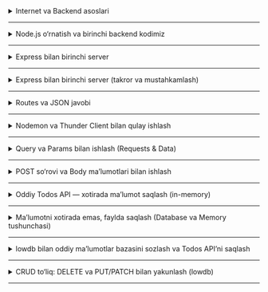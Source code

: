 <details>
    <summary>Internet va Backend asoslari</summary>
## 🗓️ 1-hafta — 1-dars

### 🏷️ Mavzu: **Internet va Backend asoslari**

---

### Internet qanday ishlaydi?

Internet — bu butun dunyodagi kompyuterlar bir-biri bilan bog‘lanib, ma’lumot almashadigan ulkan tarmoqdir. Siz brauzerga biror sayt manzilini kiritganda (masalan, `www.youtube.com`), sizning kompyuteringiz boshqa bir kompyuterga — **serverga** murojaat qiladi. Server degani — ma’lumot saqlanadigan va uni boshqalarga jo‘natadigan kuchli kompyuter.

Masalan:

* Siz YouTube’ga kirdingiz → brauzer YouTube serveriga “menga sahifani yubor” deb so‘rov jo‘natadi.
* Server sahifa kodi, rasm va videolarni yuboradi.
* Sizning brauzeringiz shu ma’lumotni chiroyli qilib ekranda ko‘rsatadi.

---

### Frontend va Backend

**Frontend** — foydalanuvchi ko‘radigan qism. HTML, CSS, JavaScript yordamida ishlanadi.
**Backend** — foydalanuvchi ko‘rmaydigan qism. U ma’lumotni saqlaydi, hisob-kitob qiladi va frontendga yuboradi.

Misol:

* Onlayn do‘konda mahsulotlarni ko‘rasiz (frontend).
* Ammo u mahsulotlar qayerdan keladi? Serverdagi ma’lumotlar bazasidan (backend).
* Siz buyurtma berasiz → server uni yozib qo‘yadi → keyin do‘kon xodimlari ko‘radi.

---

### So‘rov (Request) va Javob (Response)

Har safar siz biror saytga kirganingizda brauzer **so‘rov** yuboradi, server esa **javob** qaytaradi.

* **So‘rov (Request):** Brauzerning “Menga shu narsani ber” degan xabari.
* **Javob (Response):** Serverning “Mana senga so‘raganing” deb yuborgan ma’lumoti.

Masalan: siz brauzerga `https://catfact.ninja/fact` yozasiz. Server quyidagicha javob yuboradi:

```json
{
  "fact": "Mushuklar kuniga 12-16 soat uxlashadi.",
  "length": 41
}
```

Bu javob **JSON** formatida.

---

### HTTP tushunchasi

HTTP — bu brauzer va server o‘rtasida ma’lumot almashish uchun ishlatiladigan asosiy qoidalar to‘plami.

HTTP’da bir nechta turdagi so‘rovlar bor:

* **GET** — ma’lumot olish. (masalan, mahsulot ro‘yxati so‘rash)
* **POST** — yangi ma’lumot yuborish. (masalan, yangi buyurtma yuborish)
* **PUT/PATCH** — ma’lumotni yangilash. (masalan, profilingizdagi telefon raqamini o‘zgartirish)
* **DELETE** — ma’lumotni o‘chirish. (masalan, eski postni o‘chirish)

---

### JSON nima va nega kerak?

JSON — bu ma’lumotlarni internet orqali tartibli yuborish usuli. Deyarli barcha backend va frontend dasturlar bir-biri bilan JSON orqali gaplashadi.

**Oddiy misol:**

```json
{
  "ism": "Dilshod",
  "yosh": 14,
  "hobby": "futbol"
}
```

* `{}` obyekt — ichida ma’lumot bor.
* `"ism": "Dilshod"` — “ism” degan kalit va uning qiymati “Dilshod”.
* `:` belgisi kalit va qiymatni ajratadi.
* `,` belgisi bir nechta ma’lumotlarni ajratib turadi.

**Ro‘yxat (array) misoli:**

```json
[
  { "ism": "Ali", "yosh": 13 },
  { "ism": "Vali", "yosh": 12 }
]
```

`[]` — bu ro‘yxat. Ichida obyektlar bor.

---

### JSON real hayotdan misollar

1. O‘yinlardagi foydalanuvchi ma’lumoti:

```json
{
  "nickname": "ProGamer",
  "level": 5,
  "score": 3200
}
```

2. Onlayn do‘kondagi mahsulot:

```json
{
  "nomi": "Telefon",
  "brend": "Samsung",
  "narx": 2500000,
  "omborda": true
}
```

3. Maktabdagi o‘quvchilar ro‘yxati:

```json
[
  { "ism": "Aziza", "sinfi": "7A" },
  { "ism": "Sardor", "sinfi": "7A" },
  { "ism": "Lola", "sinfi": "7B" }
]
```

---

### Developer Tools yordamida ko‘rish

Har bir brauzerda **Developer Tools** (F12) degan qulaylik bor.

1. Istalgan saytga kiring.
2. F12 tugmasini bosing yoki o‘ng tugma → “Inspect”.
3. “Network” bo‘limiga kiring.
4. Sahifani yangilang (Reload).
5. Ko‘p fayllar chiqadi: HTML, CSS, JS, rasmlar, JSON ma’lumotlar.

Masalan, YouTube’da video sahifasini ochsangiz ko‘plab `GET` so‘rovlari va `200` javob kodlarini ko‘rasiz.

* **200** — hammasi joyida.
* **404** — topilmadi.
* **500** — serverda xato bor.

---

### Oddiy mashq

1. Kompyuteringizda yangi `men.json` fayli yarating.
2. Quyidagicha yozing:

```json
{
  "ism": "Sizning ismingiz",
  "yosh": 13,
  "qiziqishlar": ["Kompyuter o‘yinlari", "Futbol", "Rasm chizish"]
}
```

3. Faylni VS Code yoki brauzerda ochib ko‘ring. JSON ma’lumot qanday yozilganiga e’tibor bering.

4. Brauzerga mana bu manzilni yozing:
   `https://jsonplaceholder.typicode.com/users`
   — ko‘p ma’lumotlar chiqadi, bu haqiqiy backenddan kelgan JSON.

---

### Asosiy tushunchalar

* **Backend** — yashirin qism, ma’lumotni boshqaradi.
* **Frontend** — foydalanuvchi ko‘radigan qism.
* **Server** — backend ishlaydigan kompyuter.
* **HTTP** — brauzer va serverning aloqa tili.
* **JSON** — ma’lumotni internet orqali yuborish va olish uchun eng ko‘p ishlatiladigan format.

---

</details>

<hr>

<details>
    <summary>Node.js o‘rnatish va birinchi backend kodimiz</summary>
## 🗓️ 1-hafta — 2-dars

### 🏷️ Mavzu: **Node.js o‘rnatish va birinchi backend kodimiz**

---

### Node.js nima?

Node.js — bu **JavaScript dasturini brauzerdan tashqarida ham ishlatish imkonini beradigan platforma**.
Biz odatda JavaScript’ni faqat saytning ko‘rinadigan qismida ishlatamiz (frontend). Ammo Node.js tufayli server tarafda ham JS yozish mumkin.
Ya’ni, **bir xil til — ikkala tomonda** (frontend va backend). Shu sababli o‘rganish oson.

**Oddiy taqqoslash:**

|              | Frontend               | Backend                                      |
| ------------ | ---------------------- | -------------------------------------------- |
| Til          | JavaScript (brauzerda) | JavaScript (Node.js bilan)                   |
| Ko‘rinadimi? | Ha                     | Yo‘q                                         |
| Vazifasi     | Dizayn, interaktivlik  | Ma’lumotni saqlash, hisoblash, qayta ishlash |

---

### Node.js o‘rnatish

1. [https://nodejs.org](https://nodejs.org) saytidan **LTS (Recommended)** versiyasini yuklab oling.
2. O‘rnatish vaqtida barcha sozlamalarni standart qoldiring (Next, Next, Install).
3. O‘rnatish tugagach, **Terminal** yoki **CMD** ochib, quyidagilarni yozing:

```bash
node -v
```

Node versiyasini ko‘rsatadi (masalan `v20.11.0`).

```bash
npm -v
```

npm versiyasini ko‘rsatadi (masalan `10.2.4`).

✅ Bu Node.js va npm (Node Package Manager — Node uchun paketlar o‘rnatadigan dastur) ishlayotganini bildiradi.

---

### Node.js bilan birinchi dastur

1. Kompyuteringizda yangi papka yarating: `backend-lessons`
2. VS Code orqali shu papkani oching.
3. Yangi fayl yarating: `app.js`
4. Quyidagi kodni yozing:

```javascript
console.log("Salom, Node.js!");
```

5. Terminalda shu faylni ishga tushiring:

```bash
node app.js
```

Ekranda `Salom, Node.js!` yozuvi chiqadi.

➡️ Bu — bizning birinchi server tomondagi JavaScript ishga tushganini bildiradi.

---

### Node.js bilan oddiy hisoblash

```javascript
const a = 5;
const b = 7;
console.log("Yig‘indi:", a + b);
console.log("Ko‘paytma:", a * b);
```

`node app.js` bilan ishga tushiring. Natija terminalda chiqadi.
Bu bilan biz Node’ning oddiy JavaScript kodini qanday ishlatayotganini ko‘ramiz.

---

### Oddiy mini loyiha: shaxsiy ma’lumot

`info.js` degan fayl yarating va quyidagicha yozing:

```javascript
const ism = "Dilshod";
const yosh = 14;
const qiziqishlar = ["Futbol", "Kitob o‘qish", "Dasturlash"];

console.log("Mening ismim:", ism);
console.log("Yoshim:", yosh);
console.log("Qiziqishlarim:", qiziqishlar.join(", "));
```

Terminalda ishga tushiring:

```bash
node info.js
```

Natija:

```
Mening ismim: Dilshod
Yoshim: 14
Qiziqishlarim: Futbol, Kitob o‘qish, Dasturlash
```

---

### npm va `package.json`

npm — Node.js uchun kerakli dasturlarni (kutubxonalarni) o'rnatish imkonini beradi.
Masalan, loglarni chiroyli rangda chiqarish uchun `chalk` paketini o'rnatamiz.

1. Terminalda papka ichida quyidagini yozing:

```bash
npm init -y
```

Bu `package.json` degan fayl yaratadi — u loyiha haqida ma'lumot saqlaydi.

**Muhim:** ES Module syntaxidan foydalanish uchun `package.json` da quyidagi sozlash kerak:

```json
{
  "name": "backend-lessons",
  "version": "1.0.0",
  "type": "module",
  "description": "Backend asoslari kursi",
  "main": "server.js",
  "scripts": {
    "start": "node server.js",
    "dev": "nodemon server.js",
    "test": "echo \"Error: no test specified\" && exit 1"
  },
  "keywords": ["backend", "node", "express"],
  "author": "Sizning ismingiz",
  "license": "MIT"
}
```

Asosiy moslashuvlar:
* `"type": "module"` — ES Module syntaxini ishlatish uchun majburiy
* `scripts` — tez-tez ishlatiladigan buyruqlar (`npm start`, `npm run dev`)

2. `chalk` kutubxonasini o‘rnatamiz:

```bash
npm install chalk
```

3. `app.js` faylida quyidagilarni yozamiz:

```javascript
import chalk from 'chalk';

console.log(chalk.blue('Salom, Node.js!'));
console.log(chalk.green('Backend boshlayapmiz 🚀'));
```

4. Ishga tushiring:

```bash
node app.js
```

Endi yozuvlar rangli chiqadi.

---

### Foydali buyruqlar

* `node fayl_nomi.js` — faylni ishga tushirish.
* `npm init -y` — yangi Node loyihasini yaratish.
* `npm install kutubxona_nomi` — qo‘shimcha kutubxonalar o‘rnatish.

---

### Xulosa

* Node.js — backend yozish uchun juda qulay, chunki JavaScript tilidan foydalanamiz.
* Node.js o‘rnatib, terminal orqali dasturlarni ishga tushirishni o‘rgandik.
* npm yordamida boshqa kutubxonalarni qo‘shish mumkin.

</details>

<hr>

<details>
    <summary>Express bilan birinchi server</summary>
---

## 🗓️ 1-hafta — 3-dars

### 🏷️ Mavzu: **Express bilan birinchi server**

---

### Express nima va nega kerak?

Node.js bilan ham server yozish mumkin, lekin har safar ko‘p kod yozish kerak bo‘ladi va chalkash bo‘lib ketadi.
**Express** — bu Node.js uchun yozilgan maxsus kutubxona (tayyor kodlar to‘plami).
Biz undan foydalansak:

* Serverni juda tez ishga tushira olamiz.
* Turli manzillar (yo‘llar) yaratib, turli ma’lumot yubora olamiz.
* Katta kodlar o‘rniga bir necha qator bilan ishni boshlaymiz.

**Oddiy hayotiy misol:**
Express — bu “tayyor oshxona”. O‘zingiz ham oshxona qurishingiz mumkin, lekin Express borida hammasi tayyor: gaz plitasi, idish-tovoq, pichoq. Siz faqat taom tayyorlaysiz.

---

### Express o‘rnatish

1. Papka ochamiz: `backend-lessons`
2. Terminalda shu papkaga kiring.
3. Node loyihasini boshlang:

```bash
npm init -y
```

4. Expressni o‘rnating:

```bash
npm install express
```

✅ Endi Express loyihangizga qo‘shildi.

---

### Birinchi Express server

`server.js` faylini yarating va yozing:

```javascript
import express from 'express';    // Express kutubxonasini chaqiryapmiz

const app = express();            // Server dasturini yaratdik
const PORT = 3000;                // Server ishlaydigan port

// Asosiy manzil — bu / (ildiz)
app.get('/', (req, res) => {
  res.send('Salom! Bu mening birinchi backend serverim 🚀');
});

// Serverni ishga tushiramiz
app.listen(PORT, () => {
  console.log(`Server ishga tushdi: http://localhost:${PORT}`);
});
```

Keyin terminalda ishga tushiring:

```bash
node server.js
```

Brauzerga `http://localhost:3000` kirib ko‘ring.
Sizning yozgan matningiz ekranga chiqadi.

---

### **GET** tushunchasi

Biz `app.get()` ishlatdik. **GET** — bu **so‘rov turi**.

* Internetda foydalanuvchi serverdan ma’lumot olish uchun **GET** so‘rovi yuboradi.
* Brauzerda har safar manzil kiritganingizda aslida GET yuboriladi.

Misol:

* Siz `https://google.com` deb yozasiz → brauzer Google serveriga **GET** so‘rovi yuboradi → server sahifa qaytaradi.

Express’da `app.get('/yo‘l', ...)` — “kimdir shu yo‘lga GET so‘rovi yuborsa, nima javob beramiz?” degani.

---

### Turli yo‘llar (Routes) yaratish

“Route” — bu serverdagi manzil yoki sahifa.

```javascript
app.get('/about', (req, res) => {
  res.send('Bu — sayt haqida ma’lumot.');
});

app.get('/contact', (req, res) => {
  res.send('Biz bilan bog‘lanish: contact@example.com');
});
```

* `http://localhost:3000/about` ga kirsangiz “Bu — sayt haqida ma’lumot.”
* `http://localhost:3000/contact` ga kirsangiz “Biz bilan bog‘lanish: …”

---

### JSON qaytarish

Backendning eng muhim vazifasi — **JSON yuborish**. Bu ma’lumotni tartibli ko‘rsatadi.

```javascript
app.get('/user', (req, res) => {
  res.json({
    ism: 'Ali',
    yosh: 14,
    hobby: 'futbol'
  });
});
```

Brauzerga `http://localhost:3000/user` yozing.
Siz JSON ma’lumotni ko‘rasiz — bu serverdan kelgan real javob.

---

### Query va Params tushunchasi

#### Query nima?

* Query — bu manzilga `?` dan keyin yoziladigan ma’lumot.
* Masalan: `http://localhost:3000/salom?ism=Ali`

  * `ism=Ali` — bu query (so‘rov parametri).

Kodni yozamiz:

```javascript
app.get('/salom', (req, res) => {
  const ism = req.query.ism;    // ?ism=Ali orqali kelgan qiymat
  res.send(`Salom, ${ism || 'mehmon'}!`);
});
```

* Agar `?ism=Ali` qo‘ysangiz → “Salom, Ali!”
* Agar hech narsa yozmasangiz → “Salom, mehmon!”

#### Params nima?

* Params — manzilning bir qismi sifatida yoziladigan ma’lumot.
* Misol: `http://localhost:3000/user/15` → bu yerda **15** — params.

```javascript
app.get('/user/:id', (req, res) => {
  const id = req.params.id;
  res.send(`Siz so‘ragan foydalanuvchi ID: ${id}`);
});
```

* `user/15` → “Siz so‘ragan foydalanuvchi ID: 15”
* `user/42` → “Siz so‘ragan foydalanuvchi ID: 42”

✅ Farq:

* Query `?kalit=qiymat` (manzil oxirida, `?` bilan).
* Params `/qiymat` (to‘g‘ridan-to‘g‘ri yo‘l ichida).

---

### Avtomatik restart — Nodemon

Serverni qayta ishga tushirishga hojat qolmasin, `nodemon` ishlatamiz:

```bash
npm install --save-dev nodemon
```

`package.json` da quyidagicha yozing:

```json
"scripts": {
  "start": "nodemon server.js"
}
```

Endi `npm start` deb yozsangiz, kodni saqlaganda server avtomatik yangilanadi.

---

### Amaliy mashqlar

1. `/books` yo‘lini yarating va kitoblar ro‘yxatini JSON qilib qaytaring:

```json
[
  { "nomi": "Alpomish", "muallif": "Xalq og'zaki ijodi" },
  { "nomi": "Ufq", "muallif": "Odil Yoqubov" }
]
```

2. `/salom` yo‘lida `ism` query orqali foydalanuvchini kutib oling:
   `/salom?ism=Dilshod` → “Salom, Dilshod!”

3. `/time` yo‘lida joriy vaqtni qaytaring:

```javascript
app.get('/time', (req, res) => {
  const hozir = new Date();
  res.send(`Hozirgi vaqt: ${hozir.toLocaleTimeString()}`);
});
```

---

### Asosiy tushunchalar

* **Express** — serverni tez va oson yaratishga yordam beradi.
* **GET** — ma’lumot so‘rash uchun ishlatiladi.
* **Route (yo‘l)** — serverdagi manzillar.
* **Query** — manzilga `?` bilan qo‘shiladigan ma’lumot.
* **Params** — yo‘lning bir qismi sifatida keladigan qiymat.
* **JSON** — backenddan ma’lumot yuborishning asosiy formati.

---

</details>

<hr>

<details>
    <summary>Express bilan birinchi server (takror va mustahkamlash)</summary>
## 🗓️ 2-hafta — 1-dars

### 🏷️ Mavzu: **Express bilan birinchi server (takror va mustahkamlash)**

---

### Express nima?

Oldingi darsda biz Express bilan tanishdik. Bugun esa amaliy jihatdan yana bir bor ko‘rib chiqamiz va butun sinf birga server ishga tushirib ko‘radi.

* **Express** — Node.js uchun yozilgan juda mashhur kutubxona.
* Server yaratishni osonlashtiradi va kodni tartibli qiladi.
* Biz undan foydalanganimizda turli manzillarga (routes) juda tez javob bera olamiz.

---

### Express’ni o‘rnatish

1. Papka yarating yoki oldingi loyihadan foydalaning (masalan: `backend-lessons`).
2. Terminalda shu papkaga kiring va quyidagilarni yozing:

```bash
npm init -y
```

Bu loyiha uchun kerakli `package.json` faylini yaratadi.

3. Express’ni o‘rnating:

```bash
npm install express
```

✅ Shu bilan loyihaga Express qo‘shildi.

---

### Birinchi server kodi

`server.js` faylini yarating va quyidagicha yozing:

```javascript
import express from 'express';       // Express kutubxonasini chaqiramiz (ES Module syntax)
const app = express();               // Server yaratamiz
const PORT = 3000;                    // Port — server tinglaydigan eshik raqami

// Asosiy sahifa uchun GET so'roviga javob
app.get('/', (req, res) => {
  res.send('Salom! Mening birinchi backend serverim 🚀');
});

// Serverni ishga tushiramiz
app.listen(PORT, () => {
  console.log(`Server ishga tushdi: http://localhost:${PORT}`);
});
```

**Izoh:**

* `import express from 'express'` — loyihaga Express kutubxonasini chaqirish (ES Module syntax).
* `app.get('/', ...)` — `GET` so‘roviga javob berish (asosiy manzil `/`).
* `res.send()` — foydalanuvchiga matn yuboradi.
* `app.listen(PORT, ...)` — serverni ishga tushiradi va ko‘rsatilgan portni tinglaydi.

---

### Serverni ishga tushirish

Terminalda yozing:

```bash
node server.js
```

Agar hammasi to‘g‘ri bo‘lsa, quyidagiga o‘xshash yozuv chiqadi:

```
Server ishga tushdi: http://localhost:3000
```

Endi brauzerga `http://localhost:3000` yozing — sahifada `Salom! Mening birinchi backend serverim 🚀` degan yozuv chiqadi.

✅ Tabriklaymiz! Sizning shaxsiy backend serveringiz ishlayapti.

---

### Foydali mashqlar

1. `about` degan yangi yo‘l yarating:

```javascript
app.get('/about', (req, res) => {
  res.send('Bu mening sayt haqidagi sahifa.');
});
```

Brauzerda: `http://localhost:3000/about`

2. `contact` degan yo‘l yarating:

```javascript
app.get('/contact', (req, res) => {
  res.send('Biz bilan bog‘lanish: contact@example.com');
});
```

Brauzerda: `http://localhost:3000/contact`

3. `books` degan yo‘l yarating va JSON qaytaring:

```javascript
app.get('/books', (req, res) => {
  res.json([
    { nomi: 'Alpomish', muallif: 'Xalq og‘zaki ijodi' },
    { nomi: 'Ufq', muallif: 'Odil Yoqubov' }
  ]);
});
```

Brauzerda: `http://localhost:3000/books`

---

### Oddiy tushunchalarni mustahkamlash

* **GET** — serverdan ma’lumot so‘rash turi.
* **Route (yo‘l)** — manzil, masalan `/`, `/about`, `/books`.
* **res.send()** — matn yoki HTML qaytaradi.
* **res.json()** — JSON ma’lumot qaytaradi.
* **Port** — server ishlaydigan eshik raqami (odatda 3000 yoki 5000).

---

</details>

<hr>


<details>
    <summary>Routes va JSON javobi</summary>
## 🗓️ 2-hafta — 2-dars

### 🏷️ Mavzu: **Routes va JSON javobi**

---

### Route nima?

**Route** (yo‘l) — bu serverdagi manzil.
Har safar foydalanuvchi brauzerda biror manzilga kirganda, server shu manzilga qarab javob beradi.

Misol:

* `http://localhost:3000/` → asosiy sahifa.
* `http://localhost:3000/about` → haqida sahifa.
* `http://localhost:3000/hello` → salomlashish sahifasi.

Biz har bir manzil uchun alohida **route** yozamiz.

---

### Matn yuborish (takrorlash)

`server.js` faylida:

```javascript
import express from 'express';
const app = express();
const PORT = 3000;

app.get('/', (req, res) => {
  res.send('Salom! Bu asosiy sahifa.');
});

app.listen(PORT, () => {
  console.log(`Server http://localhost:${PORT} da ishlayapti`);
});
```

✅ `res.send()` — foydalanuvchiga oddiy matn yuboradi.

---

### JSON yuborish

Backendning eng katta kuchi — **JSON** ma’lumot yuborish.
JSON — bu ma’lumotni tartibli qilib ko‘rsatish usuli.

```javascript
app.get('/user', (req, res) => {
  res.json({
    ism: 'Ali',
    yosh: 14,
    hobby: 'futbol'
  });
});
```

Brauzerda `http://localhost:3000/user` ga kirsangiz:

```json
{
  "ism": "Ali",
  "yosh": 14,
  "hobby": "futbol"
}
```

✅ `res.json()` — foydalanuvchiga JSON formatida ma’lumot yuboradi.

---

### Bir nechta routes yaratish

Serverda turli manzillar uchun turli ma’lumotlar qaytarishimiz mumkin.

```javascript
app.get('/about', (req, res) => {
  res.json({
    loyiha: 'Backend asoslari',
    muallif: 'Sizning ismingiz',
    til: 'JavaScript (Node.js + Express)'
  });
});

app.get('/hello', (req, res) => {
  res.json({
    salom: 'Salom, dunyo!',
    vaqt: new Date().toLocaleTimeString()
  });
});
```

* `http://localhost:3000/about` → loyiha haqida JSON ko‘rsatadi.
* `http://localhost:3000/hello` → salomlashadi va hozirgi vaqtni ko‘rsatadi.

---

### Amaliy faoliyat

🛠 **Mashq:** “O‘zim haqimda API”

1. `info` degan yangi route yarating.
2. `ism`, `yosh`, `hobby`, `maktab` kabi maydonlarni qo‘shing.
3. JSON ko‘rinishida qaytaring.

Masalan:

```javascript
app.get('/info', (req, res) => {
  res.json({
    ism: 'Dilshod',
    yosh: 14,
    hobby: 'dasturlash',
    maktab: '12-maktab'
  });
});
```

Brauzerda:
`http://localhost:3000/info` ga kirsangiz, o‘zingiz haqingizdagi ma’lumot JSON bo‘lib chiqadi.

---

### Yakuniy tushunchalar

* **Route (yo‘l)** — serverdagi har bir manzil (masalan `/about` yoki `/hello`).
* **`res.send()`** — oddiy matn yoki HTML yuboradi.
* **`res.json()`** — JSON formatida ma’lumot yuboradi.
* Har bir route foydalanuvchiga boshqa javob yuborishi mumkin.

---

</details>

<hr>


<details>
    <summary>Nodemon va Thunder Client bilan qulay ishlash</summary>
## 🗓️ 2-hafta — 3-dars

### 🏷️ Mavzu: **Nodemon va Thunder Client bilan qulay ishlash**

---

### Nodemon nima?

Biz hozircha server kodini o‘zgartirgandan so‘ng uni **CTRL + C** bilan to‘xtatib, yana `node server.js` deb ishga tushirishga majbur bo‘lyapmiz. Bu juda noqulay.

**Nodemon** — serverni avtomatik qayta ishga tushiradigan dastur. Kodni saqlash bilan birga server o‘zi yangilanadi. Juda tez ishlash imkonini beradi.

---

### Nodemon o‘rnatish

Terminalda yozing:

```bash
npm install --save-dev nodemon
```

> `--save-dev` — bu paketni faqat dastur yozish jarayonida kerak bo‘ladi, keyinchalik server ishlashi uchun majburiy emas.

`package.json` faylida endi “devDependencies” degan joyga nodemon qo‘shiladi.

---

### package.json dagi script sozlash

`package.json` faylini ochib, `"scripts"` bo‘limini toping va quyidagicha yozing:

```json
"scripts": {
  "start": "nodemon server.js"
}
```

Endi serverni ishga tushirish uchun terminalda faqat buni yozamiz:

```bash
npm start
```

✅ Endi kodni saqlash bilan birga server avtomatik qayta yuklanadi.

---

### Thunder Client nima?

Backend yozayotganda brauzer faqat **GET** so‘rovlarini yubora oladi. Ammo biz tez orada **POST, PUT, DELETE** kabi boshqa so‘rov turlarini ham ishlatamiz. Shuning uchun test qilish uchun maxsus vosita kerak.

**Thunder Client** — bu VS Code ichidagi qulay plagin. U orqali:

* GET, POST, PUT, DELETE so‘rovlari yuborish mumkin.
* JSON ma’lumot jo‘natish mumkin.
* Javobni chiroyli ko‘rish mumkin.

---

### Thunder Client o‘rnatish

1. VS Code’ni oching.
2. Chap tomondagi Extensions (kattalashtirilgan “pazl” belgisi) ga kiring.
3. Qidiruvdan **Thunder Client** yozing va o‘rnating.

VS Code’da endi chap tomonda chaqmoqcha belgili Thunder Client tugmasi paydo bo‘ladi.

---

### Thunder Client bilan sinash

1. Thunder Client oynasini oching (chap tomonda chaqmoq belgisi).
2. “New Request” tugmasini bosing.
3. Method: GET
4. URL: `http://localhost:3000`
5. Send tugmasini bosing → serverdan javob ko‘rasiz.

---

### Mashq: `/greet` route yaratish

`server.js` faylida yangi yo‘l qo‘shamiz:

```javascript
app.get('/greet', (req, res) => {
  const name = req.query.name;   // ?name=Ali orqali yuborilgan ismni olamiz
  res.send(`Salom, ${name || 'mehmon'}!`);
});
```

> Bu degani: agar foydalanuvchi manzilga `?name=Ali` qo‘shsa, server “Salom, Ali!” deb javob beradi. Agar hech narsa yubormasa — “Salom, mehmon!”.

---

### `/greet` ni Thunder Client’da tekshirish

1. Thunder Client’ni oching.
2. New Request → Method: GET
3. URL:

   * `http://localhost:3000/greet?name=Ali`
   * `http://localhost:3000/greet?name=Aziza`
   * `http://localhost:3000/greet`
4. Har birini yuboring va javobning qanday o‘zgarganini ko‘ring.

---

### Foydali tushunchalar

* **Nodemon** — kodni saqlaganda server avtomatik qayta ishga tushadi.
* **Thunder Client** — turli so‘rovlarni (GET, POST, DELETE va hokazo) qulay test qilishga yordam beradi.
* **Query** — URL’ning oxiridagi `?kalit=qiymat` ko‘rinishidagi qism.

---

</details>

<hr>


<details>
    <summary>Query va Params bilan ishlash (Requests & Data)</summary>
## 🗓️ 3-hafta — 1-dars

### 🏷️ Mavzu: **Query va Params bilan ishlash (Requests & Data)**

---

### So‘rov (Request) nima?

Server bilan ishlashni boshlaganimizda, foydalanuvchi (yoki brauzer) serverga **so‘rov** yuboradi. Bu xuddi biror odamga savol berishdek: “Menga ma’lumot yubor”.

So‘rovda ikki xil ma’lumot kelishi mumkin:

1. **Query (so‘rov parametrlari)** — URL oxirida `?` belgisidan keyin keladi.
2. **Params (yo‘l parametrlari)** — URL yo‘lining bir qismi sifatida yoziladi.

Bugun shu ikkisini farqlab, real misollarda ishlatib ko‘ramiz.

---

### Query nima?

**Query** — foydalanuvchi URL oxiriga qo‘shimcha ma’lumot yozib yuboradi.

Misol:
`http://localhost:3000/search?kitob=Alpomish`
Bu yerda:

* `?` — query qismi boshlanishi.
* `kitob` — kalit.
* `Alpomish` — qiymat.

Ko‘pincha query foydalanuvchi nimani izlayotgani, qaysi ma’lumotni olishni xohlayotganini bildiradi.

#### Express’da Query olish

```javascript
app.get('/search', (req, res) => {
  const kitob = req.query.kitob; // foydalanuvchi yuborgan 'kitob'
  res.send(`Siz izlayotgan kitob: ${kitob}`);
});
```

Endi brauzerda sinab ko‘ring:

* `http://localhost:3000/search?kitob=Alpomish`
  → “Siz izlayotgan kitob: Alpomish”
* `http://localhost:3000/search?kitob=Ufq`
  → “Siz izlayotgan kitob: Ufq”

Agar foydalanuvchi query yozmasa, qiymat `undefined` bo‘ladi. Uni oldini olish uchun zaxira qiymat berish mumkin:

```javascript
app.get('/search', (req, res) => {
  const kitob = req.query.kitob || 'hech narsa yuborilmadi';
  res.send(`Siz izlayotgan kitob: ${kitob}`);
});
```

---

### Params nima?

**Params** — bu URL yo‘lining bir qismi sifatida yoziladigan ma’lumot.
Ko‘pincha aniq bitta elementni chaqirish uchun ishlatiladi.

Misol:
`http://localhost:3000/books/10`
Bu yerda:

* `books` — yo‘l nomi.
* `10` — params (kitob ID’si).

#### Express’da Params olish

```javascript
app.get('/books/:id', (req, res) => {
  const id = req.params.id;  // foydalanuvchi yuborgan :id qiymati
  res.send(`Siz so‘ragan kitob ID: ${id}`);
});
```

Sinash:

* `http://localhost:3000/books/15`
  → “Siz so‘ragan kitob ID: 15”
* `http://localhost:3000/books/42`
  → “Siz so‘ragan kitob ID: 42”

Bir nechta params bo‘lishi ham mumkin:

```javascript
app.get('/users/:userId/books/:bookId', (req, res) => {
  const user = req.params.userId;
  const book = req.params.bookId;
  res.send(`Foydalanuvchi ID: ${user}, Kitob ID: ${book}`);
});
```

URL: `http://localhost:3000/users/7/books/99`
Natija: “Foydalanuvchi ID: 7, Kitob ID: 99”

---

### Query va Params farqi

| Taqqoslash        | Query (req.query)              | Params (req.params)                      |
| ----------------- | ------------------------------ | ---------------------------------------- |
| Qayerda yoziladi? | URL oxirida `?kalit=qiymat`    | URL yo‘lining bir qismi sifatida         |
| Odatda qachon?    | Filtrlash, qidirish, opsiyalar | Maxsus elementni chaqirish (ID yoki nom) |
| Misol             | `/search?kitob=Alpomish`       | `/books/10`                              |
| Ko‘rinishi        | `{ kitob: "Alpomish" }`        | `{ id: "10" }`                           |

✅ Oddiy qoida: **Query** — qo‘shimcha, ixtiyoriy ma’lumot. **Params** — majburiy va yo‘lning o‘zi.

---

### Mashq: `/hello/:name` route

Endi bolalar uchun sodda mashq qilamiz — foydalanuvchi URL’da o‘z ismini yozadi, server uni salomlaydi.

```javascript
app.get('/hello/:name', (req, res) => {
  const ism = req.params.name;
  res.send(`Hello, ${ism}!`);
});
```

Sinab ko‘ramiz:

* `http://localhost:3000/hello/Ali` → “Hello, Ali!”
* `http://localhost:3000/hello/Lola` → “Hello, Lola!”

---

### Mashq: `/hello` query bilan

Agar query ishlatmoqchi bo‘lsak:

```javascript
app.get('/hello', (req, res) => {
  const ism = req.query.name || 'mehmon';
  res.send(`Hello, ${ism}!`);
});
```

Sinash:

* `http://localhost:3000/hello?name=Ali` → “Hello, Ali!”
* `http://localhost:3000/hello` → “Hello, mehmon!”

---

### Qo‘shimcha misollar

**1. Foydalanuvchini params orqali tanlash**

```javascript
app.get('/user/:id', (req, res) => {
  const id = req.params.id;
  res.json({
    id: id,
    ism: 'Foydalanuvchi ' + id,
    status: 'active'
  });
});
```

`http://localhost:3000/user/25`
→ `{ "id": "25", "ism": "Foydalanuvchi 25", "status": "active" }`

**2. Qidiruv so‘zi bilan JSON qaytarish**

```javascript
app.get('/search', (req, res) => {
  const so‘z = req.query.q || 'hech narsa yozilmadi';
  res.json({
    qidiruv: so‘z,
    natija_soni: 0
  });
});
```

`http://localhost:3000/search?q=telefon` → `{ "qidiruv": "telefon", "natija_soni": 0 }`

---

### Xulosa

* `req.query` — URL’da `?kalit=qiymat` orqali kelgan ma’lumotni olish.
* `req.params` — URL’ning o‘zida yozilgan qiymatni olish (`/user/5`).
* Params aniq va majburiy, query qo‘shimcha va ixtiyoriy.
* Har ikkisini birgalikda ishlatish mumkin.

---

</details>

<hr>


<details>
    <summary>POST so‘rovi va Body ma’lumotlari bilan ishlash</summary>

## 🗓️ 3-hafta — 2-dars

### 🏷️ Mavzu: **POST so‘rovi va Body ma’lumotlari bilan ishlash**

---

### POST nima?

Oldingi darsda biz **GET** so‘rovlarini ko‘rib chiqdik — foydalanuvchi serverdan ma’lumot so‘raydi.
**POST** esa buning aksi: foydalanuvchi serverga yangi ma’lumot yuboradi.

* **GET** — ma’lumot olish uchun.
* **POST** — ma’lumot yuborish uchun.

Misollar:

* Telegramda xabar yuborish → POST
* Instagramda rasm yuklash → POST
* Onlayn do‘konda yangi buyurtma qilish → POST

---

### GET va POST farqi

|                    | GET                                     | POST                                             |
| ------------------ | --------------------------------------- | ------------------------------------------------ |
| Qayerda ko‘rinadi  | Ma’lumot URL’da ko‘rinadi (`?name=Ali`) | Ma’lumot yashirin (URL’da ko‘rinmaydi)           |
| Qachon ishlatiladi | O‘qish, qidirish, ko‘rish               | Yuborish, saqlash, ro‘yxatdan o‘tish             |
| Ma’lumot hajmi     | Kichik bo‘lishi kerak                   | Ko‘p va katta bo‘lishi mumkin (matn, rasm, fayl) |

---

### POST bilan JSON yuborish

Foydalanuvchi serverga ma’lumot yuborayotganida uni **body** ichiga joylaydi.
**Body** — bu so‘rovning ichidagi ma’lumotlar bo‘limi.

Bizning server POST ma’lumotni tushunishi uchun Express’da maxsus sozlash kerak:

```javascript
app.use(express.json());
```

Bu qator serverga kelayotgan JSON ma’lumotni o‘qib olish imkonini beradi.

---

### Amaliy misol: `/feedback` API

1. `server.js` faylida quyidagilarni yozamiz:

```javascript
import express from 'express';
const app = express();
const PORT = 3000;

// JSON body ma’lumotni o‘qish uchun sozlash
app.use(express.json());

app.post('/feedback', (req, res) => {
  const data = req.body; // foydalanuvchi yuborgan JSON ma’lumot
  console.log(data);     // Terminalga ko‘ramiz

  res.json({
    status: 'success',
    message: `Xabaringiz qabul qilindi: "${data.message}"`
  });
});

app.listen(PORT, () => {
  console.log(`Server http://localhost:${PORT} da ishlayapti`);
});
```

✅ Bu yerda:

* `app.use(express.json())` — POST orqali kelgan JSON’ni avtomatik o‘qib beradi.
* `req.body` — foydalanuvchi yuborgan ma’lumotlar.

---

### Thunder Client bilan test qilish

1. Thunder Client oching → **New Request** bosing.
2. Method: **POST**
3. URL: `http://localhost:3000/feedback`
4. **Body** bo‘limiga o‘ting → JSON formatini tanlang.
5. Quyidagicha yozing:

```json
{
  "message": "Backend juda qiziq ekan!"
}
```

6. **Send** tugmasini bosing.

✅ Natija:

```json
{
  "status": "success",
  "message": "Xabaringiz qabul qilindi: \"Backend juda qiziq ekan!\""
}
```

Terminalda esa quyidagiga o‘xshash chiqadi:

```bash
{ message: 'Backend juda qiziq ekan!' }
```

---

### Xatolikdan himoyalanish

Agar foydalanuvchi bo‘sh ma’lumot yuborsa, biz unga xatolik qaytaramiz.

```javascript
app.post('/feedback', (req, res) => {
  const { message } = req.body;

  if (!message) {
    return res.status(400).json({
      status: 'error',
      message: 'Xabar yuborilmadi!'
    });
  }

  res.json({
    status: 'success',
    message: `Xabaringiz qabul qilindi: "${message}"`
  });
});
```

Thunder Client orqali test qiling:

* Agar body bo‘sh bo‘lsa: `{"status":"error","message":"Xabar yuborilmadi!"}`
* To‘g‘ri ma’lumot yuborilsa: “Xabaringiz qabul qilindi …”

---

### Qo‘shimcha mashqlar

1. `/register` route yarating:

```json
{
  "ism": "Ali",
  "email": "ali@gmail.com"
}
```

Server “Xush kelibsiz, Ali!” deb javob qaytarsin.

2. `/comment` route yarating:

```json
{
  "username": "Aziza",
  "comment": "Darslar juda qiziqarli!"
}
```

Server foydalanuvchi nomi va izohini qaytarsin.

---

### Asosiy tushunchalar

* **POST** — serverga yangi ma’lumot yuborish uchun ishlatiladi.
* **Body** — POST so‘rovida keladigan ma’lumotlar bo‘limi.
* **`express.json()`** — serverga JSON formatdagi ma’lumotni tushuntiradi.
* **`req.body`** — foydalanuvchi yuborgan JSON’ni olish uchun ishlatiladi.

---
</details>

<hr>


<details>
    <summary>Oddiy Todos API — xotirada ma’lumot saqlash (in-memory)</summary>
## 🗓️ 3-hafta — 3-dars

### 🏷️ Mavzu: **Oddiy Todos API — xotirada ma’lumot saqlash (in-memory)**

---

### Maqsad

Oldingi darsda biz foydalanuvchi yuborgan ma’lumotni POST orqali qabul qila oldik.
Bugun esa **haqiqiy kichkina API** yasaymiz. Bu API foydalanuvchi yuborgan vazifalarni (todo’larni) xotirada saqlaydi va GET orqali ularni ko‘rsatadi.

> ⚡️ Bu darsdan keyin siz shunday serverga ega bo‘lasiz:
>
> * `POST /todos` — yangi vazifa qo‘shish
> * `GET /todos` — barcha vazifalarni ko‘rish

---

### Xotira (Memory) nima?

Hozircha biz ma’lumotni fayl yoki bazaga yozmaymiz.
**In-memory** degani — ma’lumot server ishayotgan vaqtida kompyuter xotirasida saqlanadi.
Server o‘chsa yoki qayta ishga tushsa, ma’lumot yo‘qoladi.

Bu o‘quv bosqichida oddiy va tushunarli.

---

### Boshlang‘ich kod

`server.js` faylimizni yangilaymiz:

```javascript
import express from 'express';
const app = express();
const PORT = 3000;

// JSON body o‘qish
app.use(express.json());

// TODO larni saqlash uchun bo‘sh array
let todos = [];

// Barcha TODO larni ko‘rsatish
app.get('/todos', (req, res) => {
  res.json(todos);
});

// Yangi TODO qo‘shish
app.post('/todos', (req, res) => {
  const { title } = req.body;

  if (!title) {
    return res.status(400).json({
      status: 'error',
      message: 'Todo sarlavhasi kerak!'
    });
  }

  const newTodo = {
    id: todos.length + 1,
    title: title,
    completed: false
  };

  todos.push(newTodo);

  res.status(201).json({
    status: 'success',
    todo: newTodo
  });
});

app.listen(PORT, () => {
  console.log(`Server ishga tushdi: http://localhost:${PORT}`);
});
```

---

### Kodni tushuntirish

* `let todos = []` — vazifalar ro‘yxati saqlanadigan bo‘sh array.
* `app.get('/todos')` — barcha vazifalarni JSON qilib qaytaradi.
* `app.post('/todos')` — yangi vazifa qabul qiladi va ro‘yxatga qo‘shadi.
* `id` — har bir vazifaga tartib raqami beramiz (length + 1).
* `completed` — vazifa bajarilgan yoki yo‘qligini bilish uchun.

---

### Thunder Client bilan sinash

#### 1. Yangi vazifa qo‘shish

* Method: POST
* URL: `http://localhost:3000/todos`
* Body → JSON format:

```json
{
  "title": "Uy vazifasini qilish"
}
```

**Natija:**

```json
{
  "status": "success",
  "todo": {
    "id": 1,
    "title": "Uy vazifasini qilish",
    "completed": false
  }
}
```

#### 2. Yana bir vazifa qo‘shamiz

```json
{
  "title": "Kitob o‘qish"
}
```

**Natija:**

```json
{
  "status": "success",
  "todo": {
    "id": 2,
    "title": "Kitob o‘qish",
    "completed": false
  }
}
```

#### 3. Barcha vazifalarni ko‘rish

* Method: GET
* URL: `http://localhost:3000/todos`

**Natija:**

```json
[
  { "id": 1, "title": "Uy vazifasini qilish", "completed": false },
  { "id": 2, "title": "Kitob o‘qish", "completed": false }
]
```

---

### Kengaytirish (qo‘shimcha)

Biz bajarilgan vazifalarni ko‘rsatish uchun `completed` qiymatini o‘zgartirish imkoniyatini qo‘shamiz:

```javascript
app.patch('/todos/:id', (req, res) => {
  const { id } = req.params;
  const todo = todos.find(t => t.id === parseInt(id));

  if (!todo) {
    return res.status(404).json({ message: 'Todo topilmadi' });
  }

  todo.completed = !todo.completed;
  res.json({ status: 'success', todo });
});
```

* URL: `http://localhost:3000/todos/1`
* Method: PATCH

Har safar chaqirsak `completed` qiymati o‘zgaradi.

---

### Qo‘shimcha mashqlar

1. `/clear` degan route yarating, u barcha vazifalarni o‘chirib yuborsin.
2. `/count` degan route yarating, u nechta vazifa borligini qaytarsin.

Misol:

```javascript
app.get('/count', (req, res) => {
  res.json({ total: todos.length });
});
```

---

### Asosiy tushunchalar

* **In-memory** — ma’lumot server xotirasida saqlanadi (o‘chsa yo‘qoladi).
* **GET** — saqlangan ma’lumotni olish.
* **POST** — yangi ma’lumot qo‘shish.
* **Array** — bir nechta obyektlarni tartibli saqlash uchun.
* **Status kodlar** — 200 (OK), 201 (yaratildi), 400 (xato), 404 (topilmadi).

---

</details>

<hr>

<details>
    <summary>Ma’lumotni xotirada emas, faylda saqlash (Database va Memory tushunchasi)</summary>
## 🗓️ 4-hafta — 1-dars

### 🏷️ Mavzu: **Ma’lumotni xotirada emas, faylda saqlash (Database va Memory tushunchasi)**

---

### Xotira (Memory) nima va uning cheklovlari

O‘tgan darsda biz “Todos” ma’lumotini **memory (RAM)** ichida saqladik:

```javascript
let todos = [];
```

Bu juda oddiy va tez, lekin katta muammo bor:

> **Serverni to‘xtatsak yoki kompyuterni o‘chirib yonsak, barcha ma’lumot yo‘qoladi.**

**Sababi:** RAM — vaqtinchalik xotira. Kompyuter o‘chsa, undagi hamma narsa yo‘q bo‘ladi.

💡 Oddiy misol:

* Siz daftar o‘rniga doskaga yozyapsiz. Dars tugab doska artib yuborilsa — hamma yozganlaringiz yo‘qoladi.
* Xotira ham xuddi shunday, server to‘xtaganda ma’lumot ham ketadi.

---

### Database nima?

**Database (ma’lumotlar bazasi)** — ma’lumotni saqlab qoladigan joy.
Server o‘chsa ham ma’lumot qoladi. Keyingi safar server ishga tushganda uni qayta o‘qib olish mumkin.

Oddiy ko‘rinishda database shunday ish qiladi:

1. Server yangi ma’lumot oladi (masalan, todo qo‘shish).
2. Uni faylga yoki ma’lumotlar bazasiga yozadi.
3. Keyingi safar shu fayldan yoki bazadan o‘qiydi.

---

### Hozircha JSON fayl ishlatamiz

Biz hali katta, murakkab bazalarga (MySQL, MongoDB) o‘tmaymiz.
Hozir biz uchun eng oddiy va tushunarli usul — **JSON faylga yozish**.

JSON fayl — xuddi katta daftar kabi. Server har safar ma’lumotni yozadi, biz keyin uni qayta o‘qib olamiz.

> Bu degani: endi yozgan vazifalarimiz server o‘chsa ham saqlanadi.

---

### lowdb nima?

**lowdb** — Node.js uchun oddiy kutubxona bo‘lib, u JSON faylni ma’lumotlar bazasi sifatida ishlatish imkonini beradi.

* Kod oddiy.
* Kichkina loyihalar va o‘rganish uchun juda qulay.
* Hech qanday qo‘shimcha server kerak emas.

Biz bugun lowdb’ni tanishtiramiz va keyingi darsda undan foydalana boshlaymiz.

---

### lowdb o‘rnatish

Terminalda yozing:

```bash
npm install lowdb
```

Shu bilan loyiha papkasiga lowdb qo‘shiladi.

---

### lowdb bilan ishlashga kirishish

Avval oddiy fayl yaratamiz va ichiga yozib o‘qishni ko‘ramiz.

#### 1. Fayl yaratish va yozish

`server.js` faylida:

```javascript
import { Low } from 'lowdb'
import { JSONFile } from 'lowdb/node'

const adapter = new JSONFile('db.json') // ma'lumot saqlanadigan fayl
const db = new Low(adapter, { todos: [] }) // boshlang'ich bo'sh massiv

await db.read() // db.json bor bo'lsa o'qiydi, yo'q bo'lsa yaratadi
db.data.todos.push({ id: 1, title: 'Backend o'rganish', completed: false })
await db.write() // faylga yozadi

console.log('DB ichidagi ma'lumot:', db.data)
```

Keyin terminalda ishga tushiring:

```bash
node server.js
```

✅ Loyihangiz papkasida `db.json` fayli yaratiladi va ichida quyidagi yozuv bo‘ladi:

```json
{
  "todos": [
    { "id": 1, "title": "Backend o‘rganish", "completed": false }
  ]
}
```

Bu juda muhim o‘zgarish: endi ma’lumot faylga saqlanadi va server qayta ishga tushganda ham yo‘qolmaydi.

---

### Memory va Database taqqoslash

|                    | Memory (RAM)                     | Fayl / Database (JSON yoki haqiqiy DB) |
| ------------------ | -------------------------------- | -------------------------------------- |
| Tezlik             | Juda tez                         | Biroz sekinroq                         |
| Saqlanish          | Server o‘chsa ma’lumot yo‘qoladi | Ma’lumot saqlanadi                     |
| Oddiyligi          | Juda oddiy                       | Biroz sozlash kerak                    |
| Qachon ishlatamiz? | Sinov va mashq uchun             | Haqiqiy loyihalarda                    |

---

### Amaliy mashq

1. Loyihangizda `db.json` degan bo‘sh fayl yarating:

```json
{
  "todos": []
}
```

2. `server.js` faylida lowdb’ni o‘rnating va bir nechta todo yozib saqlang.

```javascript
import { Low } from 'lowdb'
import { JSONFile } from 'lowdb/node'

const adapter = new JSONFile('db.json')
const db = new Low(adapter, { todos: [] })

await db.read()

db.data.todos.push({ id: 1, title: 'Bugungi uy vazifasi', completed: false })
db.data.todos.push({ id: 2, title: 'Sport zalga borish', completed: false })

await db.write()

console.log('Saqlangan ma’lumotlar:', db.data.todos)
```

3. Terminalda ishga tushiring:
   `node server.js`
   Keyin `db.json` faylini ochib, yozilgan ma’lumotlarni ko‘ring.

---

### Asosiy tushunchalar

* **Memory** — vaqtinchalik xotira, server to‘xtasa ma’lumot yo‘qoladi.
* **Database** — ma’lumotni doimiy saqlash joyi.
* **JSON fayl** — oddiy ko‘rinishdagi kichik database.
* **lowdb** — JSON faylni database sifatida ishlatish uchun juda oddiy va qulay kutubxona.

---
</details>

<hr>

<details>
    <summary>lowdb bilan oddiy ma’lumotlar bazasini sozlash va Todos API’ni saqlash</summary>
## 🗓️ 4-hafta — 2-dars

### 🏷️ Mavzu: **lowdb bilan oddiy ma’lumotlar bazasini sozlash va Todos API’ni saqlash**

---

### lowdb bilan ishlashni boshlash

Oldingi darsda biz **memory** va **database** farqini o‘rgandik va lowdb kutubxonasini ko‘rdik. Bugun esa bizning **Todos API**’mizni to‘liq **db.json** fayliga ulaymiz. Endi ma’lumotlar server o‘chsa ham saqlanib qoladi.

---

### 1️⃣ lowdb o‘rnatish

Agar hali o‘rnatilmagan bo‘lsa, terminalda yozing:

```bash
npm install lowdb
```

> Bu kutubxona orqali biz JSON fayl bilan oddiy database sifatida ishlay olamiz.

---

### 2️⃣ Yangi db.json fayl yaratish

Loyihangizning ichida `db.json` nomli bo‘sh fayl yarating va quyidagicha yozing:

```json
{
  "todos": []
}
```

* `"todos"` — bu bizning ro‘yxatimiz nomi.
* Hozircha bo‘sh, keyinchalik bizning API bu faylga yozadi.

---

### 3️⃣ lowdb’ni ulash va sozlash

`server.js` faylingizni yangilang:

```javascript
import express from 'express'
import { Low } from 'lowdb'
import { JSONFile } from 'lowdb/node'

const app = express()
const PORT = 3000

app.use(express.json()) // POST so‘rovlar uchun body o‘qish

// 1. lowdb adapter va db o‘rnatamiz
const adapter = new JSONFile('db.json')      // ma’lumotlar saqlanadigan fayl
const db = new Low(adapter, { todos: [] })   // boshlang‘ich ma’lumot

// 2. Fayldan ma’lumotlarni o‘qish
await db.read()

// Agar db.json bo‘sh bo‘lsa, default qiymat beramiz
db.data ||= { todos: [] }
```

✅ Endi bizning `db` o‘zgaruvchimiz orqali fayldagi ma’lumot bilan ishlashimiz mumkin.

---

### 4️⃣ GET /todos — ma’lumotni o‘qish

```javascript
app.get('/todos', (req, res) => {
  res.json(db.data.todos)
})
```

Bu orqali biz fayldagi barcha todos ro‘yxatini qaytarib beramiz.

---

### 5️⃣ POST /todos — yangi todo qo‘shish

```javascript
app.post('/todos', async (req, res) => {
  const { title } = req.body

  if (!title) {
    return res.status(400).json({ status: 'error', message: 'Todo nomi kerak!' })
  }

  const newTodo = {
    id: db.data.todos.length + 1,
    title,
    completed: false
  }

  db.data.todos.push(newTodo)  // ro‘yxatga qo‘shamiz
  await db.write()             // faylga yozamiz

  res.status(201).json({ status: 'success', todo: newTodo })
})
```

✅ Muhim:

* `await db.write()` — o‘zgartirishlarni faylga yozadi, shunda saqlanadi.
* `db.data.todos` — bu JSON ichidagi massiv.

---

### 6️⃣ Serverni ishga tushirish

`package.json` da agar hali bo‘lmasa:

```json
"scripts": {
  "start": "nodemon server.js"
}
```

Keyin terminalda:

```bash
npm start
```

---

### 7️⃣ Thunder Client orqali test qilish

#### A. Yangi todo qo‘shish (POST)

* Method: **POST**
* URL: `http://localhost:3000/todos`
* Body → JSON:

```json
{
  "title": "Node.js dars qilish"
}
```

Natija:

```json
{
  "status": "success",
  "todo": {
    "id": 1,
    "title": "Node.js dars qilish",
    "completed": false
  }
}
```

`db.json` faylida ham shu yozuv paydo bo‘lganini ko‘rasiz.

#### B. Yana todo qo‘shish

```json
{
  "title": "Sport zalga borish"
}
```

Natija:

```json
{
  "status": "success",
  "todo": {
    "id": 2,
    "title": "Sport zalga borish",
    "completed": false
  }
}
```

`db.json` faylida endi ikkita element bor.

#### C. Barcha todo’larni olish (GET)

* Method: **GET**
* URL: `http://localhost:3000/todos`

Natija:

```json
[
  { "id": 1, "title": "Node.js dars qilish", "completed": false },
  { "id": 2, "title": "Sport zalga borish", "completed": false }
]
```

---

### 8️⃣ Qo‘shimcha xavfsizlik

Agar foydalanuvchi bo‘sh `title` yuborsa, server 400 xato qaytaradi.
Bu yaxshi odat — foydalanuvchi noto‘g‘ri ma’lumot yuborishi mumkin.

---

### Amaliy mashqlar

1. **Delete route qo‘shing:**
   `DELETE /todos/:id` → todo’ni id bo‘yicha o‘chirib tashlash.

2. **Completed qiymatini o‘zgartirish:**
   `PATCH /todos/:id` → todo bajarilganligini o‘zgartiring.

Masalan:

```javascript
app.patch('/todos/:id', async (req, res) => {
  const { id } = req.params
  const todo = db.data.todos.find(t => t.id === parseInt(id))

  if (!todo) return res.status(404).json({ message: 'Todo topilmadi' })

  todo.completed = !todo.completed
  await db.write()

  res.json({ status: 'success', todo })
})
```

---

### Asosiy tushunchalar

* **lowdb** — JSON faylni oddiy database sifatida ishlatadi.
* **await db.read()** — fayldan ma’lumotni o‘qiydi.
* **await db.write()** — ma’lumotni faylga yozadi.
* **GET /todos** — ma’lumotlarni olish.
* **POST /todos** — yangi ma’lumot qo‘shish va saqlash.

---
</details>

<hr>


<details>
    <summary>CRUD to‘liq: DELETE va PUT/PATCH bilan yakunlash (lowdb)</summary>
## 🗓️ 4-hafta — 3-dars

### 🏷️ Mavzu: **CRUD to‘liq: DELETE va PUT/PATCH bilan yakunlash (lowdb)**

---

Bu darsda “Todos API”ni to‘liq **CRUD** (Create, Read, Update, Delete) holatiga keltiramiz:

* **DELETE `/todos/:id`** — todo’ni o‘chirish
* **PUT/PATCH `/todos/:id`** — todo’ni yangilash (masalan, `completed`ni belgilash)

> Quyidagi kodlar oldingi darsdagi **ESM** (import) uslubiga mos: `package.json` ichida `"type": "module"` bor deb hisoblaymiz.

---

### 1) Boshlang‘ich loyiha (oldingi darsdan)

`server.js`:

```javascript
import express from 'express'
import { Low } from 'lowdb'
import { JSONFile } from 'lowdb/node'

const app = express()
const PORT = 3000

app.use(express.json())

const adapter = new JSONFile('db.json')
const db = new Low(adapter, { todos: [] })
await db.read()
db.data ||= { todos: [] }   // agar bo‘sh bo‘lsa, default

// READ: Barcha todo’lar
app.get('/todos', (req, res) => {
  res.json(db.data.todos)
})

// CREATE: Yangi todo
app.post('/todos', async (req, res) => {
  const { title } = req.body
  if (!title) {
    return res.status(400).json({ status: 'error', message: 'Todo nomi kerak!' })
  }

  const newTodo = {
    id: db.data.todos.length ? Math.max(...db.data.todos.map(t => t.id)) + 1 : 1,
    title,
    completed: false
  }

  db.data.todos.push(newTodo)
  await db.write()

  res.status(201).json({ status: 'success', todo: newTodo })
})
```

> Eslatma: `id` qiymatini **takrorlanmas** qilish uchun `Math.max(...ids)+1` usulidan foydalandik.

---

### 2) DELETE `/todos/:id` — O‘chirish

**Maqsad:** berilgan `id` bo‘yicha todo’ni topish, topilsa massivdan olib tashlash, bazaga yozish.

```javascript
// DELETE: Todo o‘chirish
app.delete('/todos/:id', async (req, res) => {
  const id = Number(req.params.id)

  // noto‘g‘ri id yuborilsa
  if (Number.isNaN(id)) {
    return res.status(400).json({ status: 'error', message: 'Noto‘g‘ri ID' })
  }

  const index = db.data.todos.findIndex(t => t.id === id)

  if (index === -1) {
    return res.status(404).json({ status: 'error', message: 'Todo topilmadi' })
  }

  const [removed] = db.data.todos.splice(index, 1)
  await db.write()

  res.json({ status: 'success', removed })
})
```

**Kutilgan javob:**

```json
{
  "status": "success",
  "removed": { "id": 2, "title": "Sport zalga borish", "completed": false }
}
```

---

### 3) PATCH `/todos/:id` — `completed` ni belgilash/almashish

**Maqsad:** mavjud todo’ning faqat **bir qismini** yangilash. PATCH ko‘pincha **qisman** yangilash uchun ishlatiladi.

#### Variant A — `completed` qiymatini **toggle** (teskari) qilish:

```javascript
// PATCH: completed ni teskari qilish (true <-> false)
app.patch('/todos/:id', async (req, res) => {
  const id = Number(req.params.id)
  if (Number.isNaN(id)) {
    return res.status(400).json({ status: 'error', message: 'Noto‘g‘ri ID' })
  }

  const todo = db.data.todos.find(t => t.id === id)
  if (!todo) {
    return res.status(404).json({ status: 'error', message: 'Todo topilmadi' })
  }

  todo.completed = !todo.completed
  await db.write()

  res.json({ status: 'success', todo })
})
```

#### Variant B — `completed` ni **aniq qiymat**ga o‘rnatish:

```javascript
// PATCH: completed ni aniq qiymatga o‘rnatish (body: { completed: true/false })
app.patch('/todos/:id/complete', async (req, res) => {
  const id = Number(req.params.id)
  const { completed } = req.body

  if (Number.isNaN(id)) {
    return res.status(400).json({ status: 'error', message: 'Noto‘g‘ri ID' })
  }
  if (typeof completed !== 'boolean') {
    return res.status(400).json({ status: 'error', message: 'completed true/false bo‘lishi kerak' })
  }

  const todo = db.data.todos.find(t => t.id === id)
  if (!todo) {
    return res.status(404).json({ status: 'error', message: 'Todo topilmadi' })
  }

  todo.completed = completed
  await db.write()

  res.json({ status: 'success', todo })
})
```

---

### 4) PUT `/todos/:id` — to‘liq yangilash (ixtiyoriy, lekin foydali)

**PUT** odatda obyektni **to‘liq** almashtirish uchun ishlatiladi (majburiy maydonlarni qayta yuborasiz).

```javascript
// PUT: to‘liq yangilash (title va completed talab qilinadi)
app.put('/todos/:id', async (req, res) => {
  const id = Number(req.params.id)
  const { title, completed } = req.body

  if (Number.isNaN(id)) {
    return res.status(400).json({ status: 'error', message: 'Noto‘g‘ri ID' })
  }
  if (typeof title !== 'string' || !title.trim()) {
    return res.status(400).json({ status: 'error', message: 'title talab qilinadi' })
  }
  if (typeof completed !== 'boolean') {
    return res.status(400).json({ status: 'error', message: 'completed true/false bo‘lishi kerak' })
  }

  const index = db.data.todos.findIndex(t => t.id === id)
  if (index === -1) {
    return res.status(404).json({ status: 'error', message: 'Todo topilmadi' })
  }

  const updated = { id, title: title.trim(), completed }
  db.data.todos[index] = updated
  await db.write()

  res.json({ status: 'success', todo: updated })
})
```

---

### 5) Serverni ishga tushirish

```javascript
app.listen(PORT, () => {
  console.log(`Server: http://localhost:${PORT}`)
})
```

> `npm start` (agar `scripts.start = "nodemon server.js"` bo‘lsa) yoki `node server.js`.

---

## Thunder Client’da sinov ssenariylari (Activity)

**1. CREATE (POST `/todos`)**
Body (JSON):

```json
{ "title": "Matematika uy vazifasi" }
```

Kutilgan: `201 Created`, qaytishda yangi `todo`.

**2. READ (GET `/todos`)**
Kutilgan: mavjud ro‘yxat (array).

**3. UPDATE (PATCH `/todos/:id`) – toggle**
URL: `/todos/1` (Method: PATCH)
Kutilgan: `completed` qiymati teskari bo‘ladi.

**4. UPDATE (PATCH `/todos/:id/complete`) – set**
URL: `/todos/1/complete` (Method: PATCH)
Body:

```json
{ "completed": true }
```

Kutilgan: `completed: true`.

**5. UPDATE (PUT `/todos/:id`) – full replace**
URL: `/todos/1` (Method: PUT)
Body:

```json
{ "title": "Matematika uy vazifasi (yangilandi)", "completed": false }
```

**6. DELETE (DELETE `/todos/:id`)**
URL: `/todos/1` (Method: DELETE)
Kutilgan: `removed` obyekt qaytadi.
Keyin **GET `/todos`** bilan ro‘yxatdan yo‘qolganini tekshiring.

---

### Status kodlar (foydalanilayotganlari)

* **200 OK** — muvaffaqiyatli.
* **201 Created** — yangi obyekt yaratildi (POST).
* **400 Bad Request** — noto‘g‘ri ma’lumot.
* **404 Not Found** — topilmadi.

---

### Yakuniy holat

Endi sizning “Todos API”ngiz to‘liq **CRUD** funksiyalariga ega:

* **POST** `/todos` — yaratish
* **GET** `/todos` — o‘qish
* **PATCH/PUT** `/todos/:id` — yangilash
* **DELETE** `/todos/:id` — o‘chirish

</details>

<hr>